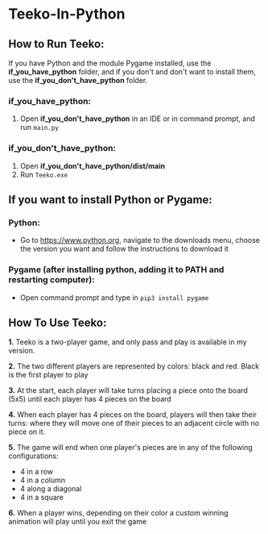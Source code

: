 # Teeko-In-Python

  
## How to Run Teeko:

If you have Python and the module Pygame installed, use the **if_you_have_python** folder, and if you don't and don't want to install them, use the **if_you_don't_have_python** folder.

### if_you_have_python:

1. Open **if_you_don't_have_python** in an IDE or in command prompt, and run `main.py`

### if_you_don't_have_python:

1. Open **if_you_don't_have_python/dist/main**
2. Run `Teeko.exe`

## If you want to install Python or Pygame:

### Python:
- Go to https://www.python.org, navigate to the downloads menu, choose the version you want and follow the instructions to download it

### Pygame (after installing python, adding it to PATH and restarting computer):
- Open command prompt and type in `pip3 install pygame`

## How To Use Teeko:
**1.** Teeko is a two-player game, and only pass and play is available in my version.

**2.** The two different players are represented by colors: black and red. Black is the first player to play

**3.** At the start, each player will take turns placing a piece onto the board (5x5) until each player has 4 pieces on the board

**4.** When each player has 4 pieces on the board, players will then take their turns: where they will move one of their pieces to an adjacent circle with no piece on it.

**5.** The game will end when one player's pieces are in any of the following configurations:
- 4 in a row
- 4 in a column
- 4 along a diagonal
- 4 in a square

**6.** When a player wins, depending on their color a custom winning animation will play until you exit the game
